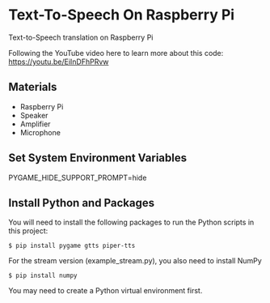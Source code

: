 # Text-To-Speech On Raspberry Pi

Text-to-Speech translation on Raspberry Pi

Following the YouTube video here to learn more about this code:    
https://youtu.be/EiInDFhPRvw

## Materials 

* Raspberry Pi
* Speaker
* Amplifier
* Microphone  

## Set System Environment Variables 
 
PYGAME_HIDE_SUPPORT_PROMPT=hide

## Install Python and Packages 
You will need to install the following packages to run the Python scripts in this project: 

```console
$ pip install pygame gtts piper-tts
```

For the stream version (example_stream.py), you also need to install NumPy    

```console
$ pip install numpy
```

You may need to create a Python virtual environment first. 
